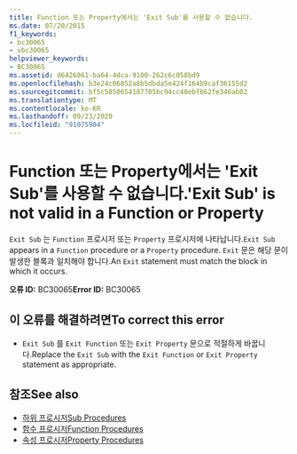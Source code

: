 ```yaml
---
title: Function 또는 Property에서는 'Exit Sub'를 사용할 수 없습니다.
ms.date: 07/20/2015
f1_keywords:
- bc30065
- vbc30065
helpviewer_keywords:
- BC30065
ms.assetid: d6426861-ba64-4dca-9100-262c6c058bd9
ms.openlocfilehash: b3e24c06852a8b5dbda5e424f164b9caf36155d2
ms.sourcegitcommit: bf5c5850654187705bc94cc40ebfb62fe346ab02
ms.translationtype: MT
ms.contentlocale: ko-KR
ms.lasthandoff: 09/23/2020
ms.locfileid: "91075904"
---
```

# <a name="exit-sub-is-not-valid-in-a-function-or-property"></a><span data-ttu-id="be2d2-102">Function 또는 Property에서는 'Exit Sub'를 사용할 수 없습니다.</span><span class="sxs-lookup"><span data-stu-id="be2d2-102">'Exit Sub' is not valid in a Function or Property</span></span>

<span data-ttu-id="be2d2-103">`Exit Sub` 는 `Function` 프로시저 또는 `Property` 프로시저에 나타납니다.</span><span class="sxs-lookup"><span data-stu-id="be2d2-103">`Exit Sub` appears in a `Function` procedure or a `Property` procedure.</span></span> <span data-ttu-id="be2d2-104">`Exit` 문은 해당 문이 발생한 블록과 일치해야 합니다.</span><span class="sxs-lookup"><span data-stu-id="be2d2-104">An `Exit` statement must match the block in which it occurs.</span></span>  
  
 <span data-ttu-id="be2d2-105">**오류 ID:** BC30065</span><span class="sxs-lookup"><span data-stu-id="be2d2-105">**Error ID:** BC30065</span></span>  
  
## <a name="to-correct-this-error"></a><span data-ttu-id="be2d2-106">이 오류를 해결하려면</span><span class="sxs-lookup"><span data-stu-id="be2d2-106">To correct this error</span></span>  
  
- <span data-ttu-id="be2d2-107">`Exit Sub` 를 `Exit Function` 또는 `Exit Property` 문으로 적절하게 바꿉니다.</span><span class="sxs-lookup"><span data-stu-id="be2d2-107">Replace the `Exit Sub` with the `Exit Function` or `Exit Property` statement as appropriate.</span></span>  
  
## <a name="see-also"></a><span data-ttu-id="be2d2-108">참조</span><span class="sxs-lookup"><span data-stu-id="be2d2-108">See also</span></span>

- [<span data-ttu-id="be2d2-109">하위 프로시저</span><span class="sxs-lookup"><span data-stu-id="be2d2-109">Sub Procedures</span></span>](../programming-guide/language-features/procedures/sub-procedures.md)
- [<span data-ttu-id="be2d2-110">함수 프로시저</span><span class="sxs-lookup"><span data-stu-id="be2d2-110">Function Procedures</span></span>](../programming-guide/language-features/procedures/function-procedures.md)
- [<span data-ttu-id="be2d2-111">속성 프로시저</span><span class="sxs-lookup"><span data-stu-id="be2d2-111">Property Procedures</span></span>](../programming-guide/language-features/procedures/property-procedures.md)
